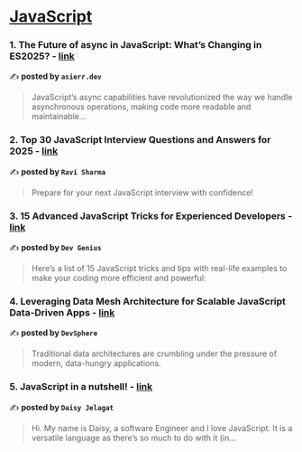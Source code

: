 
<h1><a href=https://medium.com/tag/javascript-development/recommended target="_blank" rel="noopener noreferrer">JavaScript</a></h1>
<h3>1. The Future of async in JavaScript: What’s Changing in ES2025? - <a href="https://medium.com/@asierr/the-future-of-async-in-javascript-whats-changing-in-es2025-86a633159ae3" target="_blank" rel="noopener noreferrer">link</a></h3>

✍️ **posted by `asierr.dev`**

<blockquote>JavaScript’s async capabilities have revolutionized the way we handle asynchronous operations, making code more readable and maintainable…</blockquote>

<h3>2. Top 30 JavaScript Interview Questions and Answers for 2025 - <a href="https://medium.com/@javascriptcentric/top-30-javascript-interview-questions-and-answers-for-2024-7f1e2d1d0638" target="_blank" rel="noopener noreferrer">link</a></h3>

✍️ **posted by `Ravi Sharma`**

<blockquote>Prepare for your next JavaScript interview with confidence!</blockquote>

<h3>3. 15 Advanced JavaScript Tricks for Experienced Developers - <a href="https://medium.com/dev-genius/10-advanced-javascript-tricks-for-experienced-developers-7dd8ca1e2627" target="_blank" rel="noopener noreferrer">link</a></h3>

✍️ **posted by `Dev Genius`**

<blockquote>Here’s a list of 15 JavaScript tricks and tips with real-life examples to make your coding more efficient and powerful:</blockquote>

<h3>4. Leveraging Data Mesh Architecture for Scalable JavaScript Data-Driven Apps - <a href="https://medium.com/devsphere/leveraging-data-mesh-architecture-for-scalable-javascript-data-driven-apps-91236034d3e2" target="_blank" rel="noopener noreferrer">link</a></h3>

✍️ **posted by `DevSphere`**

<blockquote>Traditional data architectures are crumbling under the pressure of modern, data-hungry applications.</blockquote>

<h3>5. JavaScript in a nutshell! - <a href="https://medium.com/@daisyjelagat/javascript-in-a-nutshell-669dab5b6e78" target="_blank" rel="noopener noreferrer">link</a></h3>

✍️ **posted by `Daisy Jelagat`**

<blockquote>Hi. My name is Daisy, a software Engineer and I love JavaScript. It is a versatile language as there’s so much to do with it (in…</blockquote>

